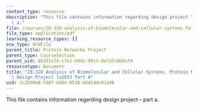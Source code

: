 ```yaml
---
content_type: resource
description: "This file contains information regarding design project \u2013 part\
  \ a."
file: /courses/20-320-analysis-of-biomolecular-and-cellular-systems-fall-2012/2c2589e87d0f636e053805d14dc01a98_MIT20_320F12_De_Pr-PaA.pdf
file_type: application/pdf
learning_resource_types: []
ocw_type: OCWFile
parent_title: Protein Networks Project
parent_type: CourseSection
parent_uid: 8b291e74-c7e1-69dc-99c5-0efdfc0b9af0
resourcetype: Document
title: "20.320 Analysis of Biomolecular and Cellular Systems, Protein Networks Project:\
  \ Design Project \u2013 Part A"
uid: 2c2589e8-7d0f-636e-0538-05d14dc01a98
---
```

This file contains information regarding design project – part a.

